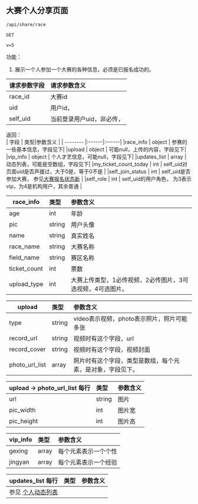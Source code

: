 
## 大赛个人分享页面



~~~
/api/share/race
~~~
~~~
GET
~~~
~~~
v=5
~~~

功能：  

1. 展示一个人参加一个大赛的各种信息，必须是已报名成功的。


| 请求参数字段        | 请求参数含义  |
| -------- |:------|
|race_id       |  大赛id|
|uid       |  用户id，|
|self_uid       |  当前登录用户uid，非必传，|


返回：      
| 字段        | 类型|参数含义  |
| -------- |:------|:------|
|race_info   | object    |  参赛的一些基本信息，字段见下|
|upload   | object    |  可能null，上传的内容，字段见下|
|vip_info   | object    |  个人才艺信息，可能null，字段见下|
|updates_list   | array    |  动态列表，可能是空数组，字段见下|
|my_ticket_count_today   | int    |  self_uid对页面uid是否声援过，大于0是，等于0不是 |
|self_join_status   | int    | self_uid是否参加大赛， 参见[大赛报名状态新](/shop/doc/index2/name/大赛报名状态新)  |
|self_role   | int    | self_uid的用户角色， 为3表示vip，为4是机构用户，其余普通 |


| race_info        | 类型|参数含义  |
| -------- |:------|:------|
|age   | int    |  年龄|
|pic   | string    |  用户头像|
|name   | string    |  真实姓名|
|race_name   | string    |  大赛名称|
|field_name   | string    |  赛区名称 |
|ticket_count   | int    |  票数|
|upload_type   | int    |  大赛上传类型，1必传视频，2必传图片，3可选视频，4可选图片。 |


| upload        | 类型|参数含义  |
| -------- |:------|:------|
|type   | string    |  video表示视频，photo表示照片，照片可能多张|
|record_url   | string    |  视频时有这个字段，url|
|record_cover   | string    |  视频时有这个字段，视频封面|
|photo_url_list   |array   |  照片时有这个字段，类型是数组，每个元素，是对象，字段见下。|

| upload ->  photo_url_list 每行       | 类型|参数含义  |
| -------- |:------|:------|
|url   | string    |  图片|
|pic_width   | int    | 图片宽 |
|pic_height   | int    | 图片高 |



| vip_info        | 类型|参数含义  |
| -------- |:------|:------|
|gexing   | array    |  每个元素表示一个个性|
|jingyan   | array    |  每个元素表示一个经验|

| updates_list 每行        | 类型|参数含义  |
| -------- |:------|:------|
| 参见 [个人动态列表](/shop/doc/index2/name/发现和星动态列表)  |     |  |

















